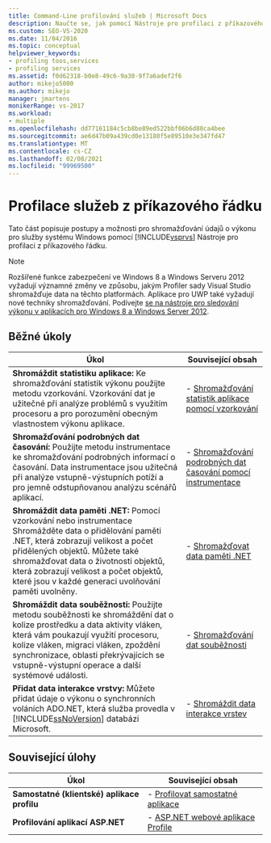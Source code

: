 ```yaml
---
title: Command-Line profilování služeb | Microsoft Docs
description: Naučte se, jak pomocí Nástroje pro profilaci z příkazového řádku shromažďovat data o výkonu pro služby systému Windows.
ms.custom: SEO-VS-2020
ms.date: 11/04/2016
ms.topic: conceptual
helpviewer_keywords:
- profiling toos,services
- profiling services
ms.assetid: f0d62318-b0e8-49c6-9a30-9f7a6adef2f6
author: mikejo5000
ms.author: mikejo
manager: jmartens
monikerRange: vs-2017
ms.workload:
- multiple
ms.openlocfilehash: dd77161184c5cb8be89ed522bbf06b6d80ca4bee
ms.sourcegitcommit: ae6d47b09a439cd0e13180f5e89510e3e347fd47
ms.translationtype: MT
ms.contentlocale: cs-CZ
ms.lasthandoff: 02/08/2021
ms.locfileid: "99969500"
---
```

# <a name="command-line-profiling-of-services"></a>Profilace služeb z příkazového řádku
Tato část popisuje postupy a možnosti pro shromažďování údajů o výkonu pro služby systému Windows pomocí [!INCLUDE[vsprvs](../code-quality/includes/vsprvs_md.md)] Nástroje pro profilaci z příkazového řádku.

> [!NOTE]
> Rozšířené funkce zabezpečení ve Windows 8 a Windows Serveru 2012 vyžadují významné změny ve způsobu, jakým Profiler sady Visual Studio shromažďuje data na těchto platformách. Aplikace pro UWP také vyžadují nové techniky shromažďování. Podívejte [se na nástroje pro sledování výkonu v aplikacích pro Windows 8 a Windows Server 2012](../profiling/performance-tools-on-windows-8-and-windows-server-2012-applications.md).

## <a name="common-tasks"></a>Běžné úkoly

| Úkol | Související obsah |
| - | - |
| **Shromáždit statistiku aplikace:** Ke shromažďování statistik výkonu použijte metodu vzorkování. Vzorkování dat je užitečné při analýze problémů s využitím procesoru a pro porozumění obecným vlastnostem výkonu aplikace. | -   [Shromažďování statistik aplikace pomocí vzorkování](../profiling/collecting-application-statistics-for-services-by-using-the-profiler-sampling-method.md) |
| **Shromažďování podrobných dat časování:** Použijte metodu instrumentace ke shromažďování podrobných informací o časování. Data instrumentace jsou užitečná při analýze vstupně-výstupních potíží a pro jemně odstupňovanou analýzu scénářů aplikací. | -   [Shromažďování podrobných dat časování pomocí instrumentace](../profiling/collecting-detailed-timing-data-for-services-by-using-the-instrumentation-method.md) |
| **Shromáždit data paměti .NET:** Pomocí vzorkování nebo instrumentace Shromážděte data o přidělování paměti .NET, která zobrazují velikost a počet přidělených objektů. Můžete také shromažďovat data o životnosti objektů, která zobrazují velikost a počet objektů, které jsou v každé generaci uvolňování paměti uvolněny. | -   [Shromažďovat data paměti .NET](../profiling/collecting-memory-data-from-dotnet-framework-services-by-using-the-profiler-command-line.md) |
| **Shromáždit data souběžnosti:** Použijte metodu souběžnosti ke shromáždění dat o kolize prostředku a data aktivity vláken, která vám poukazují využití procesoru, kolize vláken, migraci vláken, zpoždění synchronizace, oblasti překrývajících se vstupně-výstupní operace a další systémové události. | -   [Shromažďování dat souběžnosti](../profiling/collecting-concurrency-data-for-a-service-by-using-the-profiler-command-line.md) |
| **Přidat data interakce vrstvy:** Můžete přidat údaje o výkonu o synchronních voláních ADO.NET, která služba provedla v [!INCLUDE[ssNoVersion](../data-tools/includes/ssnoversion_md.md)] databázi Microsoft. | -   [Shromáždit data interakce vrstev](../profiling/adding-tier-interaction-data-from-the-command-line.md) |

## <a name="related-tasks"></a>Související úlohy

|Úkol|Související obsah|
|----------|---------------------|
|**Samostatné (klientské) aplikace profilu**|-   [Profilovat samostatné aplikace](../profiling/command-line-profiling-of-stand-alone-applications.md)|
|**Profilování aplikací ASP.NET**|-   [ASP.NET webové aplikace Profile](../profiling/command-line-profiling-of-aspnet-web-applications.md)|
